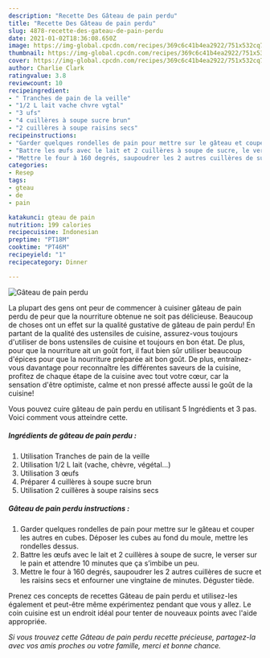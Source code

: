 ```yaml
---
description: "Recette Des Gâteau de pain perdu"
title: "Recette Des Gâteau de pain perdu"
slug: 4878-recette-des-gateau-de-pain-perdu
date: 2021-01-02T18:36:08.650Z
image: https://img-global.cpcdn.com/recipes/369c6c41b4ea2922/751x532cq70/gateau-de-pain-perdu-photo-principale-de-la-recette.jpg
thumbnail: https://img-global.cpcdn.com/recipes/369c6c41b4ea2922/751x532cq70/gateau-de-pain-perdu-photo-principale-de-la-recette.jpg
cover: https://img-global.cpcdn.com/recipes/369c6c41b4ea2922/751x532cq70/gateau-de-pain-perdu-photo-principale-de-la-recette.jpg
author: Charlie Clark
ratingvalue: 3.8
reviewcount: 10
recipeingredient:
- " Tranches de pain de la veille"
- "1/2 L lait vache chvre vgtal"
- "3 ufs"
- "4 cuillères à soupe sucre brun"
- "2 cuillères à soupe raisins secs"
recipeinstructions:
- "Garder quelques rondelles de pain pour mettre sur le gâteau et couper les autres en cubes. Déposer les cubes au fond du moule, mettre les rondelles dessus."
- "Battre les œufs avec le lait et 2 cuillères à soupe de sucre, le verser sur le pain et attendre 10 minutes que ça s’imbibe un peu."
- "Mettre le four à 160 degrés, saupoudrer les 2 autres cuillères de sucre et les raisins secs et enfourner une vingtaine de minutes. Déguster tiède."
categories:
- Resep
tags:
- gteau
- de
- pain

katakunci: gteau de pain 
nutrition: 199 calories
recipecuisine: Indonesian
preptime: "PT18M"
cooktime: "PT46M"
recipeyield: "1"
recipecategory: Dinner

---
```



![Gâteau de pain perdu](https://img-global.cpcdn.com/recipes/369c6c41b4ea2922/751x532cq70/gateau-de-pain-perdu-photo-principale-de-la-recette.jpg)

La plupart des gens ont peur de commencer à cuisiner gâteau de pain perdu de peur que la nourriture obtenue ne soit pas délicieuse. Beaucoup de choses ont un effet sur la qualité gustative de gâteau de pain perdu! En partant de la qualité des ustensiles de cuisine, assurez-vous toujours d'utiliser de bons ustensiles de cuisine et toujours en bon état. De plus, pour que la nourriture ait un goût fort, il faut bien sûr utiliser beaucoup d'épices pour que la nourriture préparée ait bon goût. De plus, entraînez-vous davantage pour reconnaître les différentes saveurs de la cuisine, profitez de chaque étape de la cuisine avec tout votre cœur, car la sensation d'être optimiste, calme et non pressé affecte aussi le goût de la cuisine!

<!--inarticleads1-->

Vous pouvez cuire gâteau de pain perdu en utilisant 5 Ingrédients et 3 pas. Voici comment vous atteindre cette.

##### Ingrédients de gâteau de pain perdu :

1. Utilisation  Tranches de pain de la veille
1. Utilisation 1/2 L lait (vache, chèvre, végétal...)
1. Utilisation 3 œufs
1. Préparer 4 cuillères à soupe sucre brun
1. Utilisation 2 cuillères à soupe raisins secs




<!--inarticleads2-->

##### Gâteau de pain perdu instructions :

1. Garder quelques rondelles de pain pour mettre sur le gâteau et couper les autres en cubes. Déposer les cubes au fond du moule, mettre les rondelles dessus.
1. Battre les œufs avec le lait et 2 cuillères à soupe de sucre, le verser sur le pain et attendre 10 minutes que ça s’imbibe un peu.
1. Mettre le four à 160 degrés, saupoudrer les 2 autres cuillères de sucre et les raisins secs et enfourner une vingtaine de minutes. Déguster tiède.




<!--inarticleads1-->

<p>
Prenez ces concepts de recettes Gâteau de pain perdu et utilisez-les également et peut-être même expérimentez pendant que vous y allez. Le coin cuisine est un endroit idéal pour tenter de nouveaux points avec l'aide appropriée.
</p>

<p>
<i>Si vous trouvez cette Gâteau de pain perdu recette précieuse, partagez-la avec vos amis proches ou votre famille, merci et bonne chance.</i>
</p>
